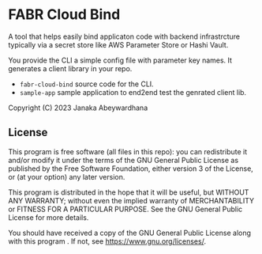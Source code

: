 # FABR Cloud Bind

A tool that helps easily bind applicaton code with backend infrastrcture typically via a secret store like AWS Parameter Store or Hashi Vault.

You provide the CLI a simple config file with parameter key names. It generates a client library in your repo.

- `fabr-cloud-bind` source code for the CLI. [](./fabr-bind-cli/README.md)
- `sample-app` sample application to end2end test the genrated client lib.


Copyright (C) 2023 Janaka Abeywardhana

## License

This program is free software (all files in this repo): you can redistribute it and/or modify it under the terms of the GNU General Public License as published by the Free Software Foundation, either version 3 of the License, or (at your option) any later version.

This program is distributed in the hope that it will be useful, but WITHOUT ANY WARRANTY; without even the implied warranty of MERCHANTABILITY or FITNESS FOR A PARTICULAR PURPOSE. See the GNU General Public License for more details.

You should have received a copy of the GNU General Public License along with this program [](./LICENSE.md). If not, see <https://www.gnu.org/licenses/>.
